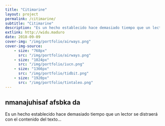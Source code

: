 ```yaml
---
title: "Citimarine"
layout: project
permalink: /citimarine/
subtitle: "Citimarine"
description: "Es un hecho establecido hace demasiado tiempo que un lector se distraerá con el contenido del texto..."
extlink: http://widu.maduro
date: 2018-09-09
cover-img: "/img/portfolio/airways.png"
cover-img-source:
    - size: "768px"
      src: "/img/portfolio/airways.png"
    - size: "1024px"
      src: "/img/portfolio/iucn.png"
    - size: "1366px"
      src: "/img/portfolio/tidbit.png"
    - size: "1920px"
      src: "/img/portfolio/tintaleo.png"
---
```



## nmanajuhisaf afsbka da
Es un hecho establecido hace demasiado tiempo que un
lector se distraerá con el contenido del texto...

